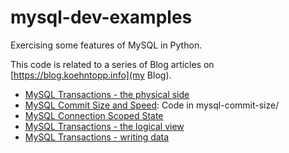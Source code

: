 # mysql-dev-examples

Exercising some features of MySQL in Python.

This code is related to a series of Blog articles on [https://blog.koehntopp.info](my Blog).

- [MySQL Transactions - the physical side](https://blog.koehntopp.info/2020/07/27/mysql-transactions.html)
- [MySQL Commit Size and Speed](https://blog.koehntopp.info/2020/07/27/mysql-commit-size-and-speed.html): Code in mysql-commit-size/
- [MySQL Connection Scoped State](https://blog.koehntopp.info/2020/07/28/mysql-connection-scoped-state.html)
- [MySQL Transactions - the logical view](https://blog.koehntopp.info/2020/07/29/mysql-transactions-the-logical-view.html)
- [MySQL Transactions - writing data](https://blog.koehntopp.info/2020/07/30/mysql-transactions-writing-data.html)

